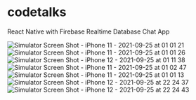 # codetalks
React Native with Firebase Realtime Database Chat App
<br>


![Simulator Screen Shot - iPhone 11 - 2021-09-25 at 01 01 21](https://user-images.githubusercontent.com/34940061/134784637-d3d68bd5-5027-42f7-bfb2-3b87d9fe43f3.png)
<br>
![Simulator Screen Shot - iPhone 11 - 2021-09-25 at 01 01 26](https://user-images.githubusercontent.com/34940061/134784646-f872515c-4937-4316-8dca-2c1bbf0a35d8.png)
<br>
![Simulator Screen Shot - iPhone 12 - 2021-09-25 at 01 11 38](https://user-images.githubusercontent.com/34940061/134784652-93b468a0-c3c5-4a14-beb0-9b37e9f56d14.png)
<br>
![Simulator Screen Shot - iPhone 11 - 2021-09-25 at 01 02 47](https://user-images.githubusercontent.com/34940061/134784657-c2f0d286-7d10-4754-87de-1f1731490ebd.png)
<br>
![Simulator Screen Shot - iPhone 11 - 2021-09-25 at 01 01 13](https://user-images.githubusercontent.com/34940061/134784663-27a73e21-c8fb-4069-beb8-e4e961944ace.png)
<br>
![Simulator Screen Shot - iPhone 12 - 2021-09-25 at 22 24 37](https://user-images.githubusercontent.com/34940061/134784667-bf8c1b30-c783-48b8-8c1a-8f1d299819e4.png)
<br>
![Simulator Screen Shot - iPhone 12 - 2021-09-25 at 22 24 43](https://user-images.githubusercontent.com/34940061/134784669-7698ae99-c7c9-403a-b066-baa59dba301e.png)
